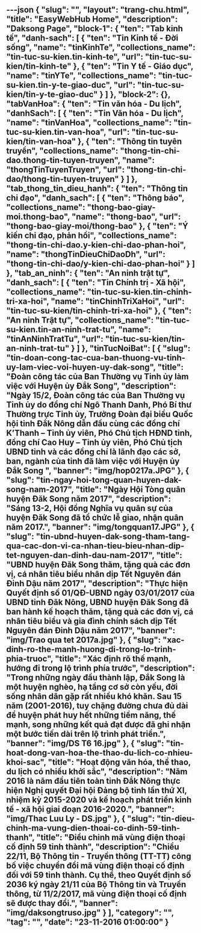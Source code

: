 ---json
{
    "slug": "",
    "layout": "trang-chu.html",
    "title": "EasyWebHub Home",
    "description": "Daksong Page",
    "block-1": {
        "ten": "Tab kinh tế",
        "danh-sach": [
            {
                "ten": "Tin Kinh tế - Đời sống",
                "name": "tinKinhTe",
                "collections_name": "tin-tuc-su-kien.tin-kinh-te",
                "url": "tin-tuc-su-kien/tin-kinh-te"
            },
            {
                "ten": "Tin Y tế - Giáo dục",
                "name": "tinYTe",
                "collections_name": "tin-tuc-su-kien.tin-y-te-giao-duc",
                "url": "tin-tuc-su-kien/tin-y-te-giao-duc"
            }
        ]
    },
    "block-2": {},
    "tabVanHoa": {
        "ten": "Tin văn hóa - Du lịch",
        "danhSach": [
            {
                "ten": "Tin Văn hóa - Du lịch",
                "name": "tinVanHoa",
                "collections_name": "tin-tuc-su-kien.tin-van-hoa",
                "url": "tin-tuc-su-kien/tin-van-hoa"
            },
            {
                "ten": "Thông tin tuyên truyền",
                "collections_name": "thong-tin-chi-dao.thong-tin-tuyen-truyen",
                "name": "thongTinTuyenTruyen",
                "url": "thong-tin-chi-dao/thong-tin-tuyen-truyen"
            }
        ]
    },
    "tab_thong_tin_dieu_hanh": {
        "ten": "Thông tin chỉ đạo",
        "danh_sach": [
            {
                "ten": "Thông báo",
                "collections_name": "thong-bao-giay-moi.thong-bao",
                "name": "thong-bao",
                "url": "thong-bao-giay-moi/thong-bao"
            },
            {
                "ten": "Ý kiến chỉ đạo, phản hồi",
                "collections_name": "thong-tin-chi-dao.y-kien-chi-dao-phan-hoi",
                "name": "thongTinDieuChiDaoDh",
                "url": "thong-tin-chi-dao/y-kien-chi-dao-phan-hoi"
            }
        ]
    },
    "tab_an_ninh": {
        "ten": "An ninh trật tự",
        "danh_sach": [
            {
                "ten": "Tin Chính trị - Xã hội",
                "collections_name": "tin-tuc-su-kien.tin-chinh-tri-xa-hoi",
                "name": "tinChinhTriXaHoi",
                "url": "tin-tuc-su-kien/tin-chinh-tri-xa-hoi"
            },
            {
                "ten": "An ninh Trật tự",
                "collections_name": "tin-tuc-su-kien.tin-an-ninh-trat-tu",
                "name": "tinAnNinhTratTu",
                "url": "tin-tuc-su-kien/tin-an-ninh-trat-tu"
            }
        ]
    },
    "tinTucNoiBat": [
        {
            "slug": "tin-doan-cong-tac-cua-ban-thuong-vu-tinh-uy-lam-viec-voi-huyen-uy-dak-song",
            "title": "Đoàn công tác của Ban Thường vụ Tỉnh ủy làm việc với Huyện ủy Đắk Song",
            "description": "Ngày 15/2, Đoàn công tác của Ban Thường vụ Tỉnh ủy do đồng chí Ngô Thanh Danh, Phó Bí thư Thường trực Tỉnh ủy, Trưởng Đoàn đại biểu Quốc hội tỉnh Đắk Nông dẫn đầu cùng các đồng chí K’Thanh – Tỉnh ủy viên, Phó Chủ tịch HĐND tỉnh, đồng chí Cao Huy – Tỉnh ủy viên, Phó Chủ tịch UBND tỉnh  và các đồng chí là lãnh đạo các sở, ban, ngành của tỉnh đã làm việc với Huyện ủy Đắk Song ",
            "banner": "img/hop0217a.JPG"
        },
        {
            "slug": "tin-ngay-hoi-tong-quan-huyen-dak-song-nam-2017",
            "title": "Ngày Hội Tòng quân huyện Đăk Song năm 2017",
            "description": "Sáng 13-2, Hội đồng Nghĩa vụ quân sự của huyện Đăk Song đã tổ chức lễ giao, nhận quân năm 2017.",
            "banner": "img/tongquan17.JPG"
        },
        {
            "slug": "tin-ubnd-huyen-dak-song-tham-tang-qua-cac-don-vi-ca-nhan-tieu-bieu-nhan-dip-tet-nguyen-dan-dinh-dau-nam-2017",
            "title": "UBND huyện Đăk Song thăm, tặng quà các đơn vị, cá nhân tiêu biểu nhân dịp Tết Nguyên đán Đinh Dậu năm 2017",
            "description": "Thực hiện Quyết định số 01/QĐ-UBND ngày 03/01/2017 của UBND tỉnh Đăk Nông, UBND huyện Đăk Song đã ban hành kế hoạch thăm, tặng quà các đơn vị, cá nhân tiêu biểu và gia đình chính sách dịp Tết Nguyên đán Đinh Dậu năm 2017",
            "banner": "img/Trao qua tet 2017a.jpg"
        },
        {
            "slug": "xac-dinh-ro-the-manh-huong-di-trong-lo-trinh-phia-truoc",
            "title": "Xác định rõ thế mạnh, hướng đi trong lộ trình phía trước",
            "description": "Trong những ngày đầu thành lập, Đắk Song là một huyện nghèo, hạ tầng cơ sở còn yếu, đời sống nhân dân gặp rất nhiều khó khăn. Sau 15 năm (2001-2016), tuy chặng đường chưa đủ dài để huyện phát huy hết những tiềm năng, thế mạnh, song những kết quả đạt được đã ghi nhận một bước tiến dài trên lộ trình phát triển.",
            "banner": "img/DS T6 16.jpg"
        },
        {
            "slug": "tin-hoat-dong-van-hoa-the-thao-du-lich-co-nhieu-khoi-sac",
            "title": "Hoạt động văn hóa, thể thao, du lịch có nhiều khởi sắc",
            "description": "Năm 2016 là năm đầu tiên toàn tỉnh Đắk Nông thực hiện Nghị quyết Đại hội Đảng bộ tỉnh lần thứ XI, nhiệm kỳ 2015-2020 và kế hoạch phát triển kinh tế - xã hội giai đoạn 2016-2020.",
            "banner": "img/Thac Luu Ly - DS.jpg"
        },
        {
            "slug": "tin-dieu-chinh-ma-vung-dien-thoai-co-dinh-59-tinh-thanh",
            "title": "Điều chỉnh mã vùng điện thoại cố định 59 tỉnh thành",
            "description": "Chiều 22/11, Bộ Thông tin - Truyền thông (TT-TT) công bố việc chuyển đổi mã vùng điện thoại cố định đối với 59 tỉnh thành. Cụ thể, theo Quyết định số 2036 ký ngày 21/11 của Bộ Thông tin và Truyền thông, từ 11/2/2017, mã vùng điện thoại cố định sẽ được thay đổi.",
            "banner": "img/daksongtruso.jpg"
        }
    ],
    "category": "",
    "tag": "",
    "date": "23-11-2016 01:00:00"
}
---
